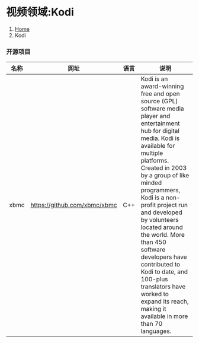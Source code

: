 # 视频领域:Kodi

<ol class="breadcrumb"><li><a href="/">Home</a></li><li class="active">Kodi</li></ol>

### 开源项目
|名称|网址|语言|说明|
|------|------|------|------|
|xbmc|https://github.com/xbmc/xbmc|C++|Kodi is an award-winning free and open source (GPL) software media player and entertainment hub for digital media. Kodi is available for multiple platforms. Created in 2003 by a group of like minded programmers, Kodi is a non-profit project run and developed by volunteers located around the world. More than 450 software developers have contributed to Kodi to date, and 100-plus translators have worked to expand its reach, making it available in more than 70 languages.|
